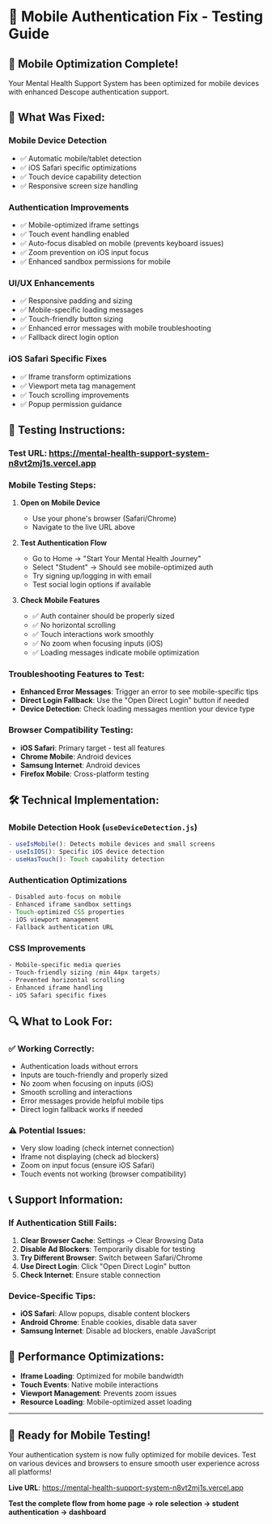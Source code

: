 # 📱 Mobile Authentication Fix - Testing Guide

## 🎉 **Mobile Optimization Complete!**

Your Mental Health Support System has been optimized for mobile devices with enhanced Descope authentication support.

## 🔧 **What Was Fixed:**

### **Mobile Device Detection**
- ✅ Automatic mobile/tablet detection
- ✅ iOS Safari specific optimizations
- ✅ Touch device capability detection
- ✅ Responsive screen size handling

### **Authentication Improvements**
- ✅ Mobile-optimized iframe settings
- ✅ Touch event handling enabled
- ✅ Auto-focus disabled on mobile (prevents keyboard issues)
- ✅ Zoom prevention on iOS input focus
- ✅ Enhanced sandbox permissions for mobile

### **UI/UX Enhancements**
- ✅ Responsive padding and sizing
- ✅ Mobile-specific loading messages
- ✅ Touch-friendly button sizing
- ✅ Enhanced error messages with mobile troubleshooting
- ✅ Fallback direct login option

### **iOS Safari Specific Fixes**
- ✅ Iframe transform optimizations
- ✅ Viewport meta tag management
- ✅ Touch scrolling improvements
- ✅ Popup permission guidance

## 🧪 **Testing Instructions:**

### **Test URL**: https://mental-health-support-system-n8vt2mj1s.vercel.app

### **Mobile Testing Steps:**
1. **Open on Mobile Device**
   - Use your phone's browser (Safari/Chrome)
   - Navigate to the live URL above

2. **Test Authentication Flow**
   - Go to Home → "Start Your Mental Health Journey"
   - Select "Student" → Should see mobile-optimized auth
   - Try signing up/logging in with email
   - Test social login options if available

3. **Check Mobile Features**
   - ✅ Auth container should be properly sized
   - ✅ No horizontal scrolling
   - ✅ Touch interactions work smoothly
   - ✅ No zoom when focusing inputs (iOS)
   - ✅ Loading messages indicate mobile optimization

### **Troubleshooting Features to Test:**
- **Enhanced Error Messages**: Trigger an error to see mobile-specific tips
- **Direct Login Fallback**: Use the "Open Direct Login" button if needed
- **Device Detection**: Check loading messages mention your device type

### **Browser Compatibility Testing:**
- **iOS Safari**: Primary target - test all features
- **Chrome Mobile**: Android devices
- **Samsung Internet**: Android devices
- **Firefox Mobile**: Cross-platform testing

## 🛠️ **Technical Implementation:**

### **Mobile Detection Hook** (`useDeviceDetection.js`)
```javascript
- useIsMobile(): Detects mobile devices and small screens
- useIsIOS(): Specific iOS device detection
- useHasTouch(): Touch capability detection
```

### **Authentication Optimizations**
```javascript
- Disabled auto-focus on mobile
- Enhanced iframe sandbox settings
- Touch-optimized CSS properties
- iOS viewport management
- Fallback authentication URL
```

### **CSS Improvements**
```css
- Mobile-specific media queries
- Touch-friendly sizing (min 44px targets)
- Prevented horizontal scrolling
- Enhanced iframe handling
- iOS Safari specific fixes
```

## 🔍 **What to Look For:**

### **✅ Working Correctly:**
- Authentication loads without errors
- Inputs are touch-friendly and properly sized
- No zoom when focusing on inputs (iOS)
- Smooth scrolling and interactions
- Error messages provide helpful mobile tips
- Direct login fallback works if needed

### **⚠️ Potential Issues:**
- Very slow loading (check internet connection)
- Iframe not displaying (check ad blockers)
- Zoom on input focus (ensure iOS Safari)
- Touch events not working (browser compatibility)

## 📞 **Support Information:**

### **If Authentication Still Fails:**
1. **Clear Browser Cache**: Settings → Clear Browsing Data
2. **Disable Ad Blockers**: Temporarily disable for testing
3. **Try Different Browser**: Switch between Safari/Chrome
4. **Use Direct Login**: Click "Open Direct Login" button
5. **Check Internet**: Ensure stable connection

### **Device-Specific Tips:**
- **iOS Safari**: Allow popups, disable content blockers
- **Android Chrome**: Enable cookies, disable data saver
- **Samsung Internet**: Disable ad blockers, enable JavaScript

## 🚀 **Performance Optimizations:**

- **Iframe Loading**: Optimized for mobile bandwidth
- **Touch Events**: Native mobile interactions
- **Viewport Management**: Prevents zoom issues
- **Resource Loading**: Mobile-optimized asset loading

---

## 📱 **Ready for Mobile Testing!**

Your authentication system is now fully optimized for mobile devices. Test on various devices and browsers to ensure smooth user experience across all platforms!

**Live URL**: https://mental-health-support-system-n8vt2mj1s.vercel.app

**Test the complete flow from home page → role selection → student authentication → dashboard**
